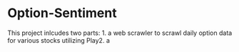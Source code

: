 # Option-Sentiment
This project inlcudes two parts: 1. a web scrawler to scrawl daily option data for various stocks utilizing Play2. a 
